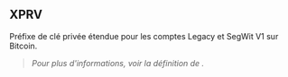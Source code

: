 ## XPRV

Préfixe de clé privée étendue pour les comptes Legacy et SegWit V1 sur Bitcoin. 
> *Pour plus d'informations, voir la définition de [](/dictionnaire/./C.md#clé-étendue).*

